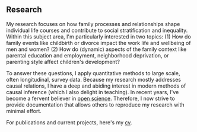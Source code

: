 
## Research

My research focuses on how family processes and relationships shape individual life courses and contribute to social stratification and inequality. Within this subject area, I'm particularly interested in two topics: (1) How do family events like childbirth or divorce impact the work life and wellbeing of men and women? (2) How do (dynamic) aspects of the family context like parental education and employment, neighborhood deprivation, or parenting style affect children's development?

To answer these questions, I apply quantitative methods to large scale, often longitudinal, survey data. Because my research mostly addresses causal relations, I have a deep and abiding interest in modern methods of causal inference (which I also delight in teaching). In recent years, I've become a fervent believer in [open science](https://en.wikipedia.org/wiki/Open_science). Therefore, I now strive to provide documentation that allows others to reproduce my research with minimal effort.

For publications and current projects, here's my [cv](https://www.dropbox.com/s/cklf1o689gx7jvx/cv_kuehhirt_fira.pdf?dl=0).
